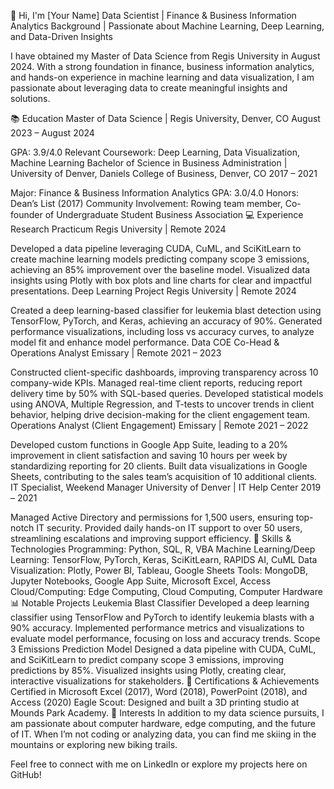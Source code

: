 👋 Hi, I'm [Your Name]
Data Scientist | Finance & Business Information Analytics Background | Passionate about Machine Learning, Deep Learning, and Data-Driven Insights

I have obtained my Master of Data Science from Regis University in August 2024. With a strong foundation in finance, business information analytics, and hands-on experience in machine learning and data visualization, I am passionate about leveraging data to create meaningful insights and solutions.

📚 Education
Master of Data Science | Regis University, Denver, CO
August 2023 – August 2024

GPA: 3.9/4.0
Relevant Coursework: Deep Learning, Data Visualization, Machine Learning
Bachelor of Science in Business Administration | University of Denver, Daniels College of Business, Denver, CO
2017 – 2021

Major: Finance & Business Information Analytics
GPA: 3.0/4.0
Honors: Dean’s List (2017)
Community Involvement: Rowing team member, Co-founder of Undergraduate Student Business Association
💻 Experience
Research Practicum
Regis University | Remote
2024

Developed a data pipeline leveraging CUDA, CuML, and SciKitLearn to create machine learning models predicting company scope 3 emissions, achieving an 85% improvement over the baseline model.
Visualized data insights using Plotly with box plots and line charts for clear and impactful presentations.
Deep Learning Project
Regis University | Remote
2024

Created a deep learning-based classifier for leukemia blast detection using TensorFlow, PyTorch, and Keras, achieving an accuracy of 90%.
Generated performance visualizations, including loss vs accuracy curves, to analyze model fit and enhance model performance.
Data COE Co-Head & Operations Analyst
Emissary | Remote
2021 – 2023

Constructed client-specific dashboards, improving transparency across 10 company-wide KPIs.
Managed real-time client reports, reducing report delivery time by 50% with SQL-based queries.
Developed statistical models using ANOVA, Multiple Regression, and T-tests to uncover trends in client behavior, helping drive decision-making for the client engagement team.
Operations Analyst (Client Engagement)
Emissary | Remote
2021 – 2022

Developed custom functions in Google App Suite, leading to a 20% improvement in client satisfaction and saving 10 hours per week by standardizing reporting for 20 clients.
Built data visualizations in Google Sheets, contributing to the sales team’s acquisition of 10 additional clients.
IT Specialist, Weekend Manager
University of Denver | IT Help Center
2019 – 2021

Managed Active Directory and permissions for 1,500 users, ensuring top-notch IT security.
Provided daily hands-on IT support to over 50 users, streamlining escalations and improving support efficiency.
🔧 Skills & Technologies
Programming: Python, SQL, R, VBA
Machine Learning/Deep Learning: TensorFlow, PyTorch, Keras, SciKitLearn, RAPIDS AI, CuML
Data Visualization: Plotly, Power BI, Tableau, Google Sheets
Tools: MongoDB, Jupyter Notebooks, Google App Suite, Microsoft Excel, Access
Cloud/Computing: Edge Computing, Cloud Computing, Computer Hardware
📊 Notable Projects
Leukemia Blast Classifier
Developed a deep learning classifier using TensorFlow and PyTorch to identify leukemia blasts with a 90% accuracy.
Implemented performance metrics and visualizations to evaluate model performance, focusing on loss and accuracy trends.
Scope 3 Emissions Prediction Model
Designed a data pipeline with CUDA, CuML, and SciKitLearn to predict company scope 3 emissions, improving predictions by 85%.
Visualized insights using Plotly, creating clear, interactive visualizations for stakeholders.
🏅 Certifications & Achievements
Certified in Microsoft Excel (2017), Word (2018), PowerPoint (2018), and Access (2020)
Eagle Scout: Designed and built a 3D printing studio at Mounds Park Academy.
🌱 Interests
In addition to my data science pursuits, I am passionate about computer hardware, edge computing, and the future of IT. When I’m not coding or analyzing data, you can find me skiing in the mountains or exploring new biking trails.

Feel free to connect with me on LinkedIn or explore my projects here on GitHub!
